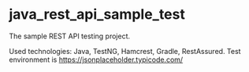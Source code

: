 # java_rest_api_sample_test
The sample REST API testing project.

Used technologies: Java, TestNG, Hamcrest, Gradle, RestAssured. Test environment is https://jsonplaceholder.typicode.com/
